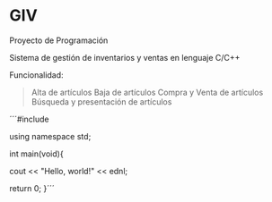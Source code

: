 # GIV

Proyecto de Programación

Sistema de gestión de inventarios y ventas en lenguaje C/C++

Funcionalidad:

 > Alta de artículos
 > Baja de artículos
 > Compra y Venta de artículos
 > Búsqueda y presentación de artículos

´´´#include <iostream>
 
 using namespace std;
 
 int main(void){
 
 cout << "Hello, world!" << ednl;
 
 return 0;
    }´´´
